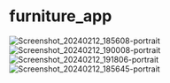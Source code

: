 # furniture_app
![Screenshot_20240212_185608-portrait](https://github.com/fenishpatel3150/furniture_app/assets/143187609/e2158933-1035-4ab4-99ff-6547f14854b1)
![Screenshot_20240212_190008-portrait](https://github.com/fenishpatel3150/furniture_app/assets/143187609/d61b56b4-af7f-452e-8ea9-449c7d508559)
![Screenshot_20240212_191806-portrait](https://github.com/fenishpatel3150/furniture_app/assets/143187609/18d4078a-17d4-46dc-8a2f-51a771d6dcbd)
![Screenshot_20240212_185645-portrait](https://github.com/fenishpatel3150/furniture_app/assets/143187609/2ddbfb68-3082-41b1-846c-1d1dbfceb79c)





